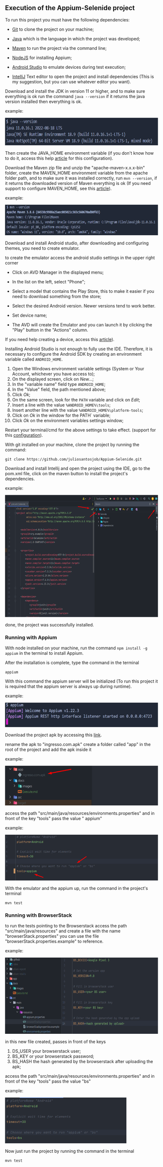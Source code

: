 ## Execution of the Appium-Selenide project

<p>

To run this project you must have the following dependencies:

- <a href="https://git-scm.com/">Git</a> to clone the project on your machine;

- <a href="https://www.java.com/pt-BR/">Java</a> which is the language in which the project was developed;

- <a href="https://maven.apache.org/download.cgi">Maven</a> to run the project via the command line;

- <a href="https://nodejs.org/en/">NodeJS</a> for installing Appium;

- <a href="https://developer.android.com/">Android Studio</a> to emulate devices during test execution;

- <a href="https://www.jetbrains.com/pt-br/idea/download/#section=windows">IntelliJ</a> Text editor to open the project
  and install dependencies (This is my suggestion, but you can use whatever editor you want).

<p>

Download and install the JDK in version 11 or higher, and to make sure everything is ok run the command `java --version`
if it returns the java version installed then everything is ok.

example:

<img src="images/Screenshot_1.png" height="90" width="700">

<p>

Then create the JAVA_HOME environment variable (if you don't know how to do it, access this help
<a href="https://medium.com/beelabacademy/configurando-vari%C3%A1veis-de-ambiente-java-home-e-maven-home-no-windows-e-unix-d9461f783c26">
article</a> for this configuration).

<p>

Download the Maven zip file and unzip the "apache-maven-x.x.x-bin" folder, create the MAVEN_HOME environment variable
from the apache folder path, and to make sure it was installed correctly, run `mvn --version`, if it returns the
downloaded version of Maven everything is ok (If you need support to configure MAVEN_HOME, see this
<a href="https://medium.com/beelabacademy/configurando-vari%C3%A1veis-de-ambiente-java-home-e-maven-home-no-windows-e-unix-d9461f783c26">
article</a>).

example:

<img src="images/Screenshot_2.png" height="100" width="700">

<p>

Download and install Android studio, after downloading and configuring themes, you need to create emulator.

to create the emulator access the android studio settings in the upper right corner

- Click on AVD Manager in the displayed menu;

- In the list on the left, select "Phone";

- Select a model that contains the Play Store, this to make it easier if you need to download something from the store;

- Select the desired Android version. Newer versions tend to work better.

- Set device name;

- The AVD will create the Emulator and you can launch it by clicking the "Play" button in the "Actions" column.

If you need help creating a device, access this <a href="https://react-native.rocketseat.dev/android/emulador/">
article</a>).

<p>

Installing Android Studio is not enough to fully use the IDE. Therefore, it is necessary to configure the Android SDK by
creating an environment variable called `ANDROID_HOME`.

1. Open the Windows environment variable settings (System or Your Account, whichever you have access to);
2. On the displayed screen, click on _New..._;
3. In the "variable name" field type `ANDROID_HOME`;
4. In the "Value" field, the path mentioned above;
5. Click _Ok_;
6. On the same screen, look for the `PATH` variable and click on _Edit_;
7. Insert a line with the value `%ANDROID_HOME%\tools`;
8. Insert another line with the value `%ANDROID_HOME%\platform-tools`;
9. Click on _Ok_ in the window for the PATH` variable;
10. Click _Ok_ on the environment variables settings window;

Restart your terminal/cmd for the above settings to take effect. (support for
this <a href="https://producaodejogos.com/configurando-o-ambiente-de-desenvolvimento-android/">
configuration</a>).

With git installed on your machine, clone the project by running the command:

```
git clone https://github.com/juliosantosjob/Appium-Selenide.git
```

Download and install Intellij and open the project using the IDE, go to the pom.xml file, click on the maven button to
install the project's dependencies.

example:

<img src="images/Screenshot_3.png" height="400" width="800" >

<p>

done, the project was successfully installed.

### Running with Appium

With node installed on your machine, run the command `npm install -g appium` in the terminal to install Appium.

After the installation is complete, type the command in the terminal

```
appium
```

With this command the appium server will be initialized (To run this project it is required that the appium server is
always up during runtime).

example:

<img src="images/Screenshot_4.png" height="80" width="550">

<p>

Download the project apk by accessing
this <a href="https://m.apkpure.com/br/apkpure/com.apkpure.aegon/download/3186037-apk?utm_content=1015&icn=aegon&ici=how_to_install-m&from=how_to_install-m">
link</a>.

rename the apk to "ingresso.com.apk" create a folder called "app" in the root of the project and add the apk inside it

example:

<img src="images/Screenshot_5.png" height="130" width="550">

<p>

access the path "src/main/java/resources/environments.properties" and in front of the key "tools" pass the value "
appium"

example:

<img src="images/Screenshot_6.png" height="150" width="600">

<p>

With the emulator and the appium up, run the command in the project's terminal

```
mvn test
```

### Running with BrowserStack

to run the tests pointing to the Browserstack access the path "src/main/java/resources" and create a file with the
name "browserStack.properties" you can use the file "browserStack.properties.example" to reference.

example:

<img src="images/Screenshot_7.png" height="250" width="700">

<p>

in this new file created, passes in front of the keys

1. DS_USER your browserstack user;
2. BS_KEY or your browserstack password;
3. BS_HASH the hash generated by the browserstack after uploading the apk;

access the path "src/main/java/resources/environments.properties" and in front of the key "tools" pass the value "bs"

example:

<img src="images/Screenshot_8.png" height="150" width="400">

<p>

Now just run the project by running the command in the terminal

```
mvn test
```
